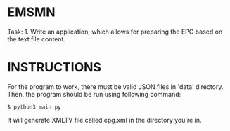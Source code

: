 # EMSMN
Task: 1. Write an application, which allows for preparing the EPG based on the text file content.

# INSTRUCTIONS
For the program to work, there must be valid JSON files in 'data' directory. Then, the program should be run using following command:
```
$ python3 main.py
```
It will generate XMLTV file called epg.xml in the directory you're in.

